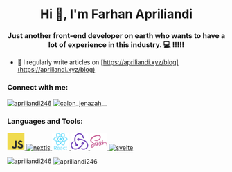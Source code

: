 <h1 align="center">Hi 👋, I'm Farhan Apriliandi</h1>
<h3 align="center">Just another front-end developer on earth who wants to have a lot of experience in this industry. 💻 !!!!!</h3>

- 📝 I regularly write articles on [https://apriliandi.xyz/blog](https://apriliandi.xyz/blog)

<h3 align="left">Connect with me:</h3>

<p align="left">
  
<a href="https://codepen.io/apriliandi246" target="blank"><img align="center" src="https://raw.githubusercontent.com/rahuldkjain/github-profile-readme-generator/master/src/images/icons/Social/codepen.svg" alt="apriliandi246" height="30" width="40" /></a>
<a href="https://twitter.com/calon_jenazah__" target="blank"><img align="center" src="https://raw.githubusercontent.com/rahuldkjain/github-profile-readme-generator/master/src/images/icons/Social/twitter.svg" alt="calon_jenazah__" height="30" width="40" /></a>
</p>

<h3 align="left">Languages and Tools:</h3>

<p align="left"> <a href="https://developer.mozilla.org/en-US/docs/Web/JavaScript" target="_blank"> <img src="https://raw.githubusercontent.com/devicons/devicon/master/icons/javascript/javascript-original.svg" alt="javascript" width="40" height="40"/> </a> <a href="https://nextjs.org/" target="_blank"> <img src="https://cdn.worldvectorlogo.com/logos/nextjs-3.svg" alt="nextjs" width="40" height="40"/> </a> <a href="https://reactjs.org/" target="_blank"> <img src="https://raw.githubusercontent.com/devicons/devicon/master/icons/react/react-original-wordmark.svg" alt="react" width="40" height="40"/> </a> <a href="https://redux.js.org" target="_blank"> <img src="https://raw.githubusercontent.com/devicons/devicon/master/icons/redux/redux-original.svg" alt="redux" width="40" height="40"/> </a> <a href="https://sass-lang.com" target="_blank"> <img src="https://raw.githubusercontent.com/devicons/devicon/master/icons/sass/sass-original.svg" alt="sass" width="40" height="40"/> </a> <a href="https://svelte.dev" target="_blank"> <img src="https://upload.wikimedia.org/wikipedia/commons/1/1b/Svelte_Logo.svg" alt="svelte" width="40" height="40"/> </a> </p>

<p><img align="left" src="https://github-readme-stats.vercel.app/api/top-langs?username=apriliandi246&show_icons=true&locale=en&layout=compact" alt="apriliandi246" /></p>

<p>&nbsp;<img align="center" src="https://github-readme-stats.vercel.app/api?username=apriliandi246&show_icons=true&locale=en" alt="apriliandi246" /></p>
